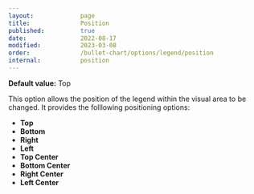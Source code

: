```yaml
---
layout:             page
title:              Position
published:          true
date:               2022-08-17
modified:           2023-03-08
order:              /bullet-chart/options/legend/position
internal:           position
---
```

**Default value:** Top

This option allows the position of the legend within the visual area to be changed. It provides the folllowing positioning options:

- **Top**
- **Bottom**
- **Right**
- **Left**
- **Top Center**
- **Bottom Center**
- **Right Center**
- **Left Center**